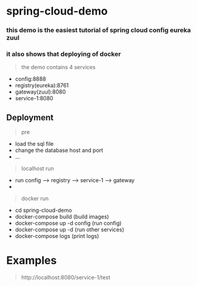 # spring-cloud-demo
### this demo is the easiest tutorial of spring cloud config eureka zuul 
### it also shows that deploying of docker
> the demo contains 4 services
- config:8888
- registry(eureka):8761
- gateway(zuul):8080
- service-1:8080

## Deployment
> pre
-   load the sql file 
-   change the database host and port
-   ...
> localhost run
-   run config --> registry --> service-1 --> gateway
-   
> docker run
-   cd spring-cloud-demo
-   docker-compose build (build images)
-   docker-compose up -d config (run config)
-   docker-compose up -d (run other services)
-   docker-compose logs (print logs)

# Examples
> http://localhost:8080/service-1/test
